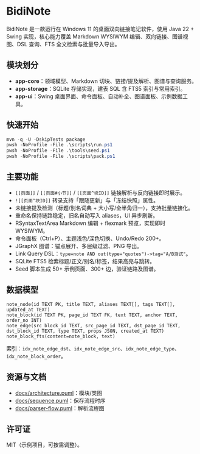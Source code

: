 # BidiNote

BidiNote 是一款运行在 Windows 11 的桌面双向链接笔记软件，使用 Java 22 + Swing 实现，核心能力覆盖 Markdown WYSIWYM 编辑、双向链接、图谱视图、DSL 查询、FTS 全文检索与批量导入导出。

## 模块划分

- **app-core**：领域模型、Markdown 切块、链接/提及解析、图谱与查询服务。
- **app-storage**：SQLite 存储实现，建表 SQL 含 FTS5 索引与常用索引。
- **app-ui**：Swing 桌面界面、命令面板、自动补全、图谱面板、示例数据工具。

## 快速开始

```powershell
mvn -q -U -DskipTests package
pwsh -NoProfile -File .\scripts\run.ps1
pwsh -NoProfile -File .\tools\seed.ps1
pwsh -NoProfile -File .\scripts\pack.ps1
```

## 主要功能

- `[[页面]]` / `[[页面#小节]]` / `[[页面^块ID]]` 链接解析与反向链接即时展示。
- `![[页面^块ID]]` 转录支持「跟随更新」与「冻结快照」属性。
- 未链接提及检测（标题/别名词典 + 大小写/全半角归一），支持批量链接化。
- 重命名保持链路稳定，旧名自动写入 aliases，UI 异步刷新。
- RSyntaxTextArea Markdown 编辑 + flexmark 预览，实现即时 WYSIWYM。
- 命令面板（Ctrl+P）、主题浅色/深色切换、Undo/Redo 200+。
- JGraphX 图谱：锚点展开、多层级过滤、PNG 导出。
- Link Query DSL：`type=note AND out(type="quotes")->tag="A/B测试"`。
- SQLite FTS5 检索标题/正文/别名/标签，结果高亮与跳转。
- Seed 脚本生成 50+ 示例页面、300+ 边，验证链路及图谱。

## 数据模型

```
note_node(id TEXT PK, title TEXT, aliases TEXT[], tags TEXT[], updated_at TEXT)
note_block(id TEXT PK, page_id TEXT FK, text TEXT, anchor TEXT, order_no INT)
note_edge(src_block_id TEXT, src_page_id TEXT, dst_page_id TEXT, dst_block_id TEXT, type TEXT, props JSON, created_at TEXT)
note_block_fts(content=note_block, text)
```

索引：`idx_note_edge_dst`、`idx_note_edge_src`、`idx_note_edge_type`、`idx_note_block_order`。

## 资源与文档

- [docs/architecture.puml](docs/architecture.puml)：模块/类图
- [docs/sequence.puml](docs/sequence.puml)：保存流程时序
- [docs/parser-flow.puml](docs/parser-flow.puml)：解析流程图

## 许可证

MIT（示例项目，可按需调整）。
